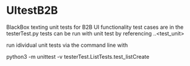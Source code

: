 # UItestB2B
BlackBox texting unit tests for B2B UI functionality
test cases are in the testerTest.py
tests can be run with unit test by referencing <file>.<class>.<test_unit>

 run idividual unit tests via the command line with 
 
 python3 -m unittest -v testerTest.ListTests.test_listCreate
